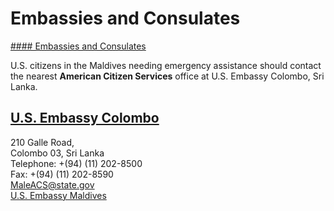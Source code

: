 # Embassies and Consulates

[#### Embassies and Consulates](javascript:void(0); "Embassies and Consulates")

U.S. citizens in the Maldives needing emergency assistance should contact the nearest **American Citizen Services** office at U.S. Embassy Colombo, Sri Lanka.

## [U.S. Embassy Colombo](https://lk.usembassy.gov/)

210 Galle Road,  
Colombo 03, Sri Lanka  
Telephone: +(94) (11) 202-8500  
Fax: +(94) (11) 202-8590  
[MaleACS@state.gov](mailto:MaleACS@state.gov)  
[U.S. Embassy Maldives](https://mv.usmission.gov)